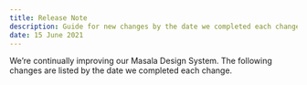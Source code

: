 ```yaml
---
title: Release Note
description: Guide for new changes by the date we completed each change
date: 15 June 2021
---
```


We’re continually improving our Masala Design System. The following changes are listed by the date we completed each change.


